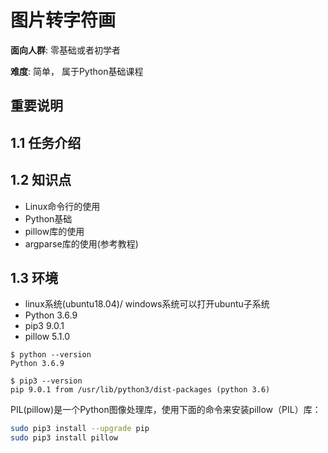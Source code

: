 # 图片转字符画

**面向人群**: 零基础或者初学者

**难度**: 简单， 属于Python基础课程

## 重要说明

## 1.1 任务介绍
## 1.2 知识点
- Linux命令行的使用
- Python基础
- pillow库的使用
- argparse库的使用(参考教程)
## 1.3 环境
- linux系统(ubuntu18.04)/ windows系统可以打开ubuntu子系统
- Python 3.6.9
- pip3 9.0.1
- pillow 5.1.0

```
$ python --version
Python 3.6.9

$ pip3 --version
pip 9.0.1 from /usr/lib/python3/dist-packages (python 3.6)

```
PIL(pillow)是一个Python图像处理库，使用下面的命令来安装pillow（PIL）库：

```bash
sudo pip3 install --upgrade pip
sudo pip3 install pillow
```





